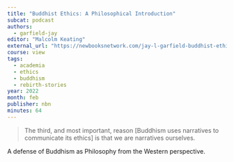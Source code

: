 ```yaml
---
title: "Buddhist Ethics: A Philosophical Introduction"
subcat: podcast
authors:
  - garfield-jay
editor: "Malcolm Keating"
external_url: "https://newbooksnetwork.com/jay-l-garfield-buddhist-ethics-a-philosophical-exploration-oxford-up-2021"
course: view
tags:
  - academia
  - ethics
  - buddhism
  - rebirth-stories
year: 2022
month: feb
publisher: nbn
minutes: 64
---
```


> The third, and most important, reason [Buddhism uses narratives to communicate its ethics] is that we are narratives ourselves.

A defense of Buddhism as Philosophy from the Western perspective.
